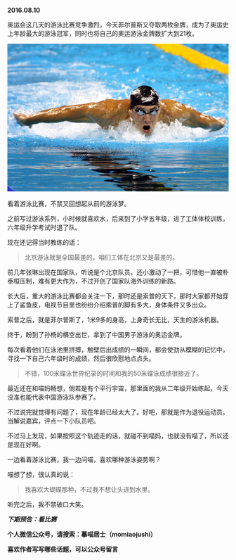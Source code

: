 
          
            
**2016.08.10**

奥运会这几天的游泳比赛竞争激烈，今天菲尔普斯又夺取两枚金牌，成为了奥运史上年龄最大的游泳冠军，同时也将自己的奥运游泳金牌数扩大到21枚。




![](img/51001-c3cc372c4c0c03fb.jpg)




看着游泳比赛，不禁又回想起从前的游泳梦。

之前写过游泳系列，小时候就喜欢水，后来到了小学五年级，进了工体体校训练，六年级升学考试时退了队。

现在还记得当时教练的话：
>北京游泳就是全国最差的，咱们工体在北京又是最差的。



前几年张琳出现在国家队，听说是个北京队员，还小激动了一把，可惜他一直被朴泰桓压制，难有更大作为，不过开创了国家队海外训练的新路。

长大后，重大的游泳比赛都会关注一下，那时还是索普的天下，那时大家都开始穿上了鲨鱼皮，电视节目里也纷纷介绍索普的脚有多大，身体条件又多出众。

索普之后，就是菲尔普斯了，1米9多的身高，上身奇长无比，天生的游泳机器。

终于，盼到了孙杨的横空出世，拿到了中国男子游泳的奥运金牌。

每次看着他们在泳池里拼搏，触壁后出成绩的一瞬间，都会使劲从模糊的记忆中，寻找一下自己六年级时的成绩，然后很欣慰地点点头。
>不错，100米蝶泳世界纪录的时间和我的50米蝶泳成绩很接近了。



最近还在和喵妈畅想，倘若是有个平行宇宙，那里面的我从二年级开始练起，今天没准也能代表中国游泳队参赛了。

不过说完就觉得有问题了，现在年龄已经太大了。好吧，那就是作为退役运动员，当解说嘉宾，评点一下小队员吧。

不过马上发现，如果按照这个轨迹走的话，就碰不到喵妈，也就没有喵了，所以还是现在好啊。

一边看着游泳比赛，我一边问喵，喜欢哪种游泳姿势啊？

喵想了想，很认真的说：
>我喜欢大蝴蝶那种，不过我不想让头进到水里。



听完之后，我不禁破口大笑。


***下期预告：看比赛***


**个人微信公众号，请搜索：摹喵居士（momiaojushi）**

**喜欢作者写写哪些话题，可以公众号留言**

          
        